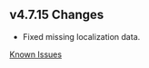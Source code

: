 ## v4.7.15 Changes

* Fixed missing localization data.

[Known Issues](http://support.tradeskillmaster.com/display/KB/TSM4+Currently+Known+Issues)
